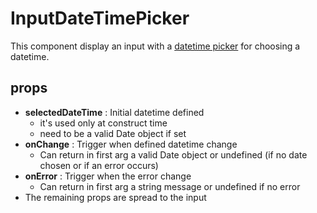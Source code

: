 # InputDateTimePicker

This component display an input with a [datetime picker](../DateTimePicker/DateTimePicker.md) for choosing a datetime.

## props

- **selectedDateTime** : Initial datetime defined
    - it's used only at construct time
    - need to be a valid Date object if set
- **onChange** : Trigger when defined datetime change
    - Can return in first arg a valid Date object or undefined (if no date chosen or if an error occurs)
- **onError** : Trigger when the error change
    - Can return in first arg a string message or undefined if no error
- The remaining props are spread to the input
